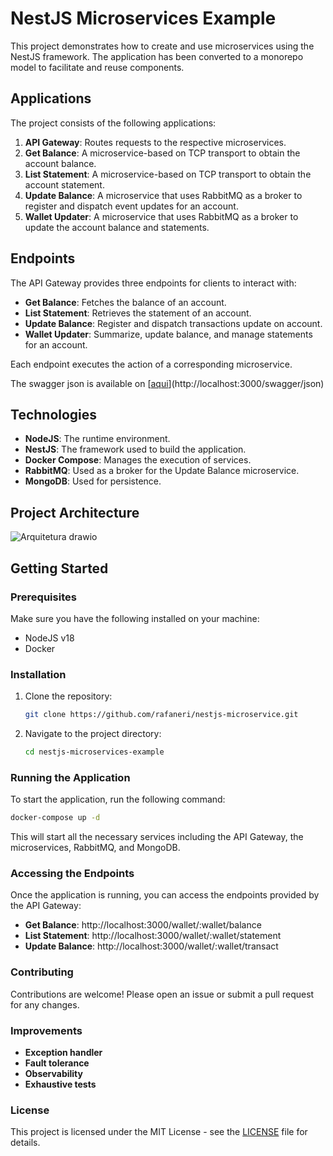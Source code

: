 # NestJS Microservices Example

This project demonstrates how to create and use microservices using the NestJS framework. The application has been converted to a monorepo model to facilitate and reuse components.

## Applications

The project consists of the following applications:

1. **API Gateway**: Routes requests to the respective microservices.
2. **Get Balance**: A microservice-based on TCP transport to obtain the account balance.
3. **List Statement**: A microservice-based on TCP transport to obtain the account statement.
4. **Update Balance**: A microservice that uses RabbitMQ as a broker to register and dispatch event updates for an account.
5. **Wallet Updater**: A microservice that uses RabbitMQ as a broker to update the account balance and statements.

## Endpoints

The API Gateway provides three endpoints for clients to interact with:

- **Get Balance**: Fetches the balance of an account.
- **List Statement**: Retrieves the statement of an account.
- **Update Balance**: Register and dispatch transactions update on account.
- **Wallet Updater**: Summarize, update balance, and manage statements for an account.

Each endpoint executes the action of a corresponding microservice.

The swagger json is available on [[aqui](http://localhost:3000/swagger/json)](http://localhost:3000/swagger/json)

## Technologies

- **NodeJS**: The runtime environment.
- **NestJS**: The framework used to build the application.
- **Docker Compose**: Manages the execution of services.
- **RabbitMQ**: Used as a broker for the Update Balance microservice.
- **MongoDB**: Used for persistence.

## Project Architecture

![Arquitetura drawio](https://github.com/user-attachments/assets/40b9f8ae-10f5-46f5-9197-db9117d0b44a)


## Getting Started

### Prerequisites

Make sure you have the following installed on your machine:

- NodeJS v18
- Docker

### Installation

1. Clone the repository:

   ```bash
   git clone https://github.com/rafaneri/nestjs-microservice.git
   ```

2. Navigate to the project directory:
   ```bash
   cd nestjs-microservices-example
   ```

### Running the Application

To start the application, run the following command:

```bash
docker-compose up -d
```

This will start all the necessary services including the API Gateway, the microservices, RabbitMQ, and MongoDB.

### Accessing the Endpoints

Once the application is running, you can access the endpoints provided by the API Gateway:

- **Get Balance**: http://localhost:3000/wallet/:wallet/balance
- **List Statement**: http://localhost:3000/wallet/:wallet/statement
- **Update Balance**: http://localhost:3000/wallet/:wallet/transact

### Contributing

Contributions are welcome! Please open an issue or submit a pull request for any changes.

### Improvements

- **Exception handler**
- **Fault tolerance**
- **Observability**
- **Exhaustive tests**

### License

This project is licensed under the MIT License - see the [LICENSE](LICENSE) file for details.
